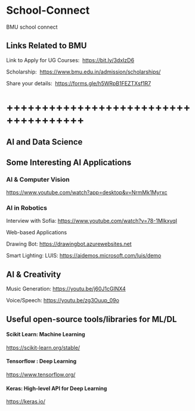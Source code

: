 # School-Connect
BMU school connect

## Links Related to BMU

Link to Apply for UG Courses:
 https://bit.ly/3dxIzD6

Scholarship:
 https://www.bmu.edu.in/admission/scholarships/

Share your details:
 https://forms.gle/h5WRpB1FEZTXsf1R7


# +++++++++++++++++++++++++++++++++++++

## AI and Data Science

## Some Interesting AI Applications

### AI & Computer Vision 
https://www.youtube.com/watch?app=desktop&v=NrmMk1Myrxc

### AI in Robotics
Interview with Sofia: https://www.youtube.com/watch?v=78-1MlkxyqI 

Web-based Applications

Drawing Bot: https://drawingbot.azurewebsites.net

Smart Lighting: LUIS:
https://aidemos.microsoft.com/luis/demo


## AI & Creativity

Music Generation:
https://youtu.be/j60J1cGINX4


Voice/Speech:
https://youtu.be/zg3Ouup_09o


## Useful open-source tools/libraries for ML/DL

#### Scikit Learn: Machine Learning
https://scikit-learn.org/stable/

#### Tensorflow : Deep Learning
https://www.tensorflow.org/

#### Keras: High-level API for Deep Learning
https://keras.io/


